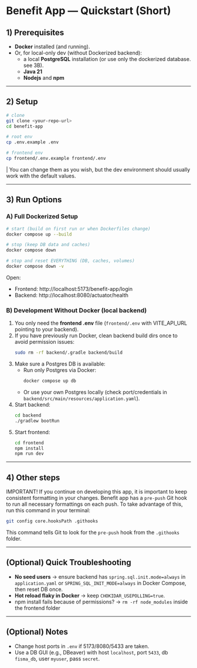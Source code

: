 # Benefit App — Quickstart (Short)

## 1) Prerequisites

- **Docker** installed (and running).
- Or, for local-only dev (without Dockerized backend):
  - a local **PostgreSQL** installation (or use only the dockerized database. see 3B).
  - **Java 21**
  - **Nodejs** and **npm**

---

## 2) Setup

```bash
# clone
git clone <your-repo-url>
cd benefit-app

# root env
cp .env.example .env

# frontend env
cp frontend/.env.example frontend/.env
```

| You can change them as you wish, but the dev environment should usually work with the default values.

---

## 3) Run Options

### A) Full Dockerized Setup

```bash
# start (build on first run or when Dockerfiles change)
docker compose up --build

# stop (keep DB data and caches)
docker compose down

# stop and reset EVERYTHING (DB, caches, volumes)
docker compose down -v
```

Open:

- Frontend: http://localhost:5173/benefit-app/login
- Backend: http://localhost:8080/actuator/health

### B) Development Without Docker (local backend)

1. You only need the **frontend .env** file (`frontend/.env` with VITE_API_URL pointing to your backend).
2. If you have previously run Docker, clean backend build dirs once to avoid permission issues:
   ```bash
   sudo rm -rf backend/.gradle backend/build
   ```
3. Make sure a Postgres DB is available:
   - Run only Postgres via Docker:
     ```bash
     docker compose up db
     ```
   - Or use your own Postgres locally (check port/credentials in `backend/src/main/resources/application.yaml`).
4. Start backend:
   ```bash
   cd backend
   ./gradlew bootRun
   ```
5. Start frontend:
   ```bash
   cd frontend
   npm install
   npm run dev
   ```

---

## 4) Other steps

IMPORTANT! If you continue on developing this app, it is important to keep consistent formatting in your changes. Benefit app has a `pre-push` Git hook to run all necessary formattings on each push. To take advantage of this, run this command in your terminal:

```sh
git config core.hooksPath .githooks
```

This command tells Git to look for the `pre-push` hook from the `.githooks` folder.

---

## (Optional) Quick Troubleshooting

- **No seed users** → ensure backend has `spring.sql.init.mode=always` in `application.yaml` or `SPRING_SQL_INIT_MODE=always` in Docker Compose, then reset DB once.
- **Hot reload flaky in Docker** → keep `CHOKIDAR_USEPOLLING=true`.
- npm install fails because of permissions? -> `rm -rf node_modules` inside the frontend folder

---

## (Optional) Notes

- Change host ports in `.env` if 5173/8080/5433 are taken.
- Use a DB GUI (e.g., DBeaver) with host `localhost`, port `5433`, db `fisma_db`, user `myuser`, pass `secret`.

